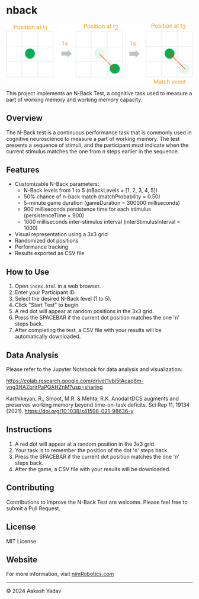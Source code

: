 # nback

![2back example](assets/wm-task.png)

This project implements an N-Back Test, a cognitive task used to measure a part of working memory and working memory capacity.

## Overview

The N-Back test is a continuous performance task that is commonly used in cognitive neuroscience to measure a part of working memory. The test presents a sequence of stimuli, and the participant must indicate when the current stimulus matches the one from n steps earlier in the sequence.

## Features

- Customizable N-Back parameters:
    - N-Back levels from 1 to 5 (nBackLevels = [1, 2, 3, 4, 5])
    - 50% chance of n-back match (matchProbability = 0.50)
    - 5-minute game duration (gameDuration = 300000 milliseconds)
    - 900 milliseconds persistence time for each stimulus (persistenceTime = 900)
    - 1000 milliseconds inter-stimulus interval (interStimulusInterval = 1000)
- Visual representation using a 3x3 grid
- Randomized dot positions
- Performance tracking
- Results exported as CSV file

## How to Use

1. Open `index.html` in a web browser.
2. Enter your Participant ID.
3. Select the desired N-Back level (1 to 5).
4. Click "Start Test" to begin.
5. A red dot will appear at random positions in the 3x3 grid.
6. Press the SPACEBAR if the current dot position matches the one 'n' steps back.
7. After completing the test, a CSV file with your results will be automatically downloaded.

## Data Analysis

Please refer to the Jupyter Notebook for data analysis and visualization:

https://colab.research.google.com/drive/1vbi5tAcaq8m-vng3HAZbrirPaPQAHZnM?usp=sharing

Karthikeyan, R., Smoot, M.R. & Mehta, R.K. Anodal tDCS augments and preserves working memory beyond time-on-task deficits. Sci Rep 11, 19134 (2021). https://doi.org/10.1038/s41598-021-98636-y

## Instructions

1. A red dot will appear at a random position in the 3x3 grid.
2. Your task is to remember the position of the dot 'n' steps back.
3. Press the SPACEBAR if the current dot position matches the one 'n' steps back.
4. After the game, a CSV file with your results will be downloaded.

## Contributing

Contributions to improve the N-Back Test are welcome. Please feel free to submit a Pull Request.

## License

MIT License

## Website

For more information, visit [nimRobotics.com](https://nimrobotics.com)

---

© 2024 Aakash Yadav
